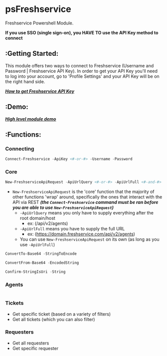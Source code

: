 # psFreshservice

Freshservice Powershell Module.

**If you use SSO (single sign-on), you HAVE TO use the API Key method to connect**

## :Getting Started:

This module offers two ways to connect to Freshservice (Username and Password | Freshservice API Key). In order to get your API Key you'll need to log into your account, go to 'Profile Settings' and your API Key will be on the right hand side.

***[How to get Freshservice API Key](https://help-desk-migration.com/help/how-to-get-freshdesk-freshservice-api-key/)***


## :Demo:

***[High level module demo](https://github.com/oze4/psFreshservice/blob/master/example/psFreshservice.MODULE-HOW-TO.ps1)***

## :Functions:


### Connecting
```` powershell
Connect-Freshservice -ApiKey <#-or-#> -Username -Password
````

### Core
```` powershell
New-FreshserviceApiRequest -ApiUrlQuery <#-or-#> -ApiUrlFull <#-and-#> -RequestMethod <#-Default|Delete|Get|Head|Merge|Options|Path|Put|Post|Trace-#> -ContentType -AuthorizationHeader -FreshserviceBaseUrl
````
- `New-FreshserviceApiRequest` is the 'core' function that the majority of other functions 'wrap' around, specifically the ones that interact with the API via REST ***(the `Connect-Freshservice` command must be ran before you are able to use `New-FreshserviceApiRequest`)***
  - `-ApiUrlQuery` means you only have to supply everything after the root domain/host 
    - ex: (/api/v2/agents)
  - `-ApiUrlFull` means you have to supply the full URL
    - ex: (https://domain.freshservice.com/api/v2/agents)
  - You can use `New-FreshserviceApiRequest` on its own (as long as you use `-ApiUrlFull`)
```` powershell
ConvertTo-Base64 -StringToEncode
````
```` powershell
ConvertFrom-Base64 -EncodedString
````
```` powershell
Confirm-StringIsUri -String
````

### Agents
```` powershell

````


### Tickets

- Get specific ticket (based on a variety of filters)
- Get all tickets (which you can also filter)

### Requesters

- Get all requesters
- Get specific requester
